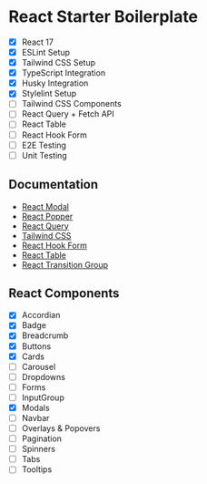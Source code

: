 # React Starter Boilerplate

 - [x] React 17
 - [x] ESLint Setup
 - [x] Tailwind CSS Setup
 - [x] TypeScript Integration
 - [x] Husky Integration
 - [x] Stylelint Setup
 - [ ] Tailwind CSS Components
 - [ ] React Query + Fetch API
 - [ ] React Table
 - [ ] React Hook Form
 - [ ] E2E Testing
 - [ ] Unit Testing

## Documentation

 - [React Modal](http://reactcommunity.org/react-modal/)
 - [React Popper](https://popper.js.org/react-popper/)
 - [React Query](https://react-query.tanstack.com/overview)
 - [Tailwind CSS](https://tailwindcss.com/docs)
 - [React Hook Form](https://react-hook-form.com/get-started)
 - [React Table](https://react-table.tanstack.com/docs/overview)
 - [React Transition Group](https://reactcommunity.org/react-transition-group/)

## React Components
 - [x] Accordian
 - [x] Badge
 - [x] Breadcrumb
 - [x] Buttons
 - [x] Cards
 - [ ] Carousel
 - [ ] Dropdowns
 - [ ] Forms
 - [ ] InputGroup
 - [x] Modals
 - [ ] Navbar
 - [ ] Overlays & Popovers
 - [ ] Pagination
 - [ ] Spinners
 - [ ] Tabs
 - [ ] Tooltips
